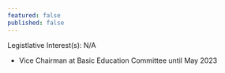 ```yaml
---
featured: false
published: false
---
```

Legistlative Interest(s): N/A

* Vice Chairman at Basic Education Committee until May 2023